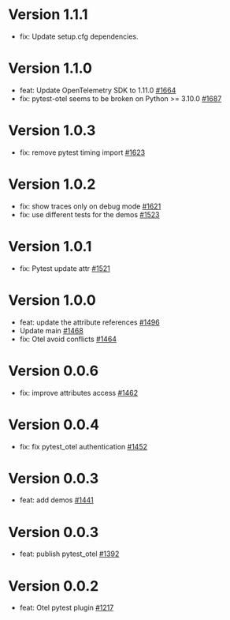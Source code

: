 # Version 1.1.1

* fix: Update setup.cfg dependencies.

# Version 1.1.0

* feat: Update OpenTelemetry SDK to 1.11.0 [#1664](https://github.com/elastic/apm-pipeline-library/pull/1664)
* fix: pytest-otel seems to be broken on Python >= 3.10.0 [#1687](https://github.com/elastic/apm-pipeline-library/issues/1687)

# Version 1.0.3

* fix: remove pytest timing import [#1623](https://github.com/elastic/apm-pipeline-library/pull/1623)

# Version 1.0.2

* fix: show traces only on debug mode [#1621](https://github.com/elastic/apm-pipeline-library/pull/1621)
* fix: use different tests for the demos [#1523](https://github.com/elastic/apm-pipeline-library/pull/1523)

# Version 1.0.1

* fix: Pytest update attr [#1521](https://github.com/elastic/apm-pipeline-library/pull/1521)

# Version 1.0.0

* feat: update the attribute references [#1496](https://github.com/elastic/apm-pipeline-library/pull/1496)
* Update main [#1468](https://github.com/elastic/apm-pipeline-library/pull/1468)
* fix: Otel avoid conflicts [#1464](https://github.com/elastic/apm-pipeline-library/pull/1464)

# Version 0.0.6

* fix: improve attributes access [#1462](https://github.com/elastic/apm-pipeline-library/pull/1462)

# Version 0.0.4

* fix: fix pytest_otel authentication [#1452](https://github.com/elastic/apm-pipeline-library/pull/1452)

# Version 0.0.3

* feat: add demos [#1441](https://github.com/elastic/apm-pipeline-library/pull/1441)

# Version 0.0.3

* feat: publish pytest_otel [#1392](https://github.com/elastic/apm-pipeline-library/pull/1392)

# Version 0.0.2

* feat: Otel pytest plugin [#1217](https://github.com/elastic/apm-pipeline-library/pull/1217)
